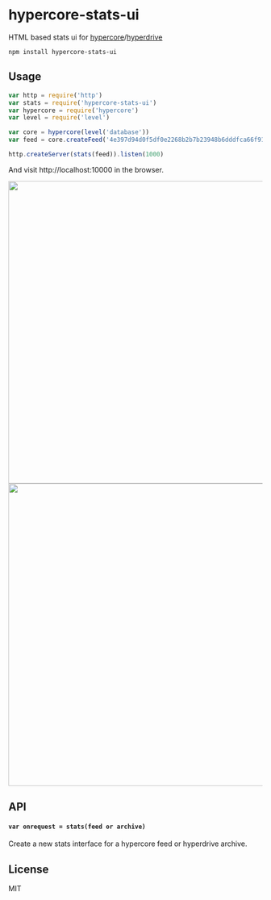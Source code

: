 # hypercore-stats-ui

HTML based stats ui for [hypercore](https://github.com/mafintosh/hypercore)/[hyperdrive](https://github.com/mafintosh/hyperdrive)

```
npm install hypercore-stats-ui
```

## Usage

``` js
var http = require('http')
var stats = require('hypercore-stats-ui')
var hypercore = require('hypercore')
var level = require('level')

var core = hypercore(level('database'))
var feed = core.createFeed('4e397d94d0f5df0e2268b2b7b23948b6dddfca66f91c2d452f404202e6d0f626')

http.createServer(stats(feed)).listen(1000)
```

And visit http://localhost:10000 in the browser.

<img src="https://mafintosh.github.io/assets/hypercore-stats.gif" width="600">
<img src="https://mafintosh.github.io/assets/hypercore-stats-uploader.gif" width="600">

## API

#### `var onrequest = stats(feed or archive)`

Create a new stats interface for a hypercore feed or hyperdrive archive.

## License

MIT
